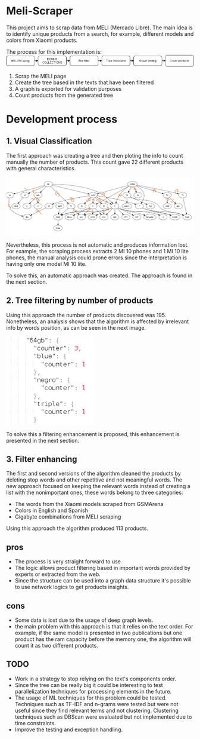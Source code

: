 # Meli-Scraper
This project aims to scrap data from MELI (Mercado Libre). The main idea is to identify unique products from a search, for example, different models and colors from Xiaomi products.

The process for this implementation is:
![Process](docs/MELI.png)


1. Scrap the MELI page
2. Create the tree based in the texts that have been filtered
3. A graph is exported for validation purposes
4. Count products from the generated tree

# Development process
## 1. Visual Classification
The first approach was creating a tree and then ploting the info to count manually the number of products.
This count gave 22 different products with general characteristics.

![First Graph Analysis](docs/graph_level_3_analysis.png)

Nevertheless, this process is not automatic and produces information lost. For example, the scraping process extracts 2 MI 10 phones and 1 MI 10 lite phones, the manual analysis could prone errors since the interpretation is having only one model MI 10 lite.

To solve this, an automatic approach was created. The approach is found in the next section.

## 2. Tree filtering by number of products
Using this approach the number of products discovered was 195. Nonetheless, an analysis shows that the algorithm is affected by irrelevant info by words position, as can be seen in the next image.


![Error de tres cámaras](docs/error_tres_camaras.png)

To solve this a filtering enhancement is proposed, this enhancement is presented in the next section.
## 3. Filter enhancing
The first and second versions of the algorithm cleaned the products by deleting stop words and other repetitive and not meaningful words. The new approach focused on keeping the relevant words instead of creating a list with the nonimportant ones, these words belong to three categories:
* The words from the Xiaomi models scraped from GSMArena
* Colors in English and Spanish
* Gigabyte combinations from MELI scraping

Using this approach the algorithm produced 113 products.

## pros
* The process is very straight forward to use
* The logic allows product filtering based in important words provided by experts or extracted from the web.
* Since the structure can be used into a graph data structure it's possible to use network logics to get products insights.


## cons
* Some data is lost due to the usage of deep graph levels.
* the main problem with this approach is that it relies on the text order. For example, if the same model is presented in two publications but one product has the ram capacity before the memory one, the algorithm will count it as two different products.

## TODO
* Work in a strategy to stop relying on the text's components order.
* Since the tree can be really big it could be interesting to test parallelization techniques for processing elements in the future.
* The usage of ML techniques for this problem could be tested. Techniques such as TF-IDF and n-grams were tested but were not useful since they find relevant terms and not clustering. Clustering techniques such as DBScan were evaluated but not implemented due to time constraints.
* Improve the testing and exception handling.